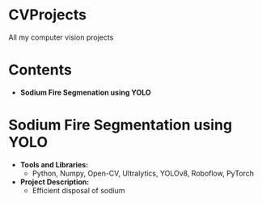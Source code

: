 # CVProjects
All my computer vision projects 
# Contents
- **Sodium Fire Segmenation using YOLO**

# Sodium Fire Segmentation using YOLO
- **Tools and Libraries:**
  - Python, Numpy, Open-CV, Ultralytics, YOLOv8, Roboflow, PyTorch
- **Project Description:**
  - Efficient disposal of sodium

